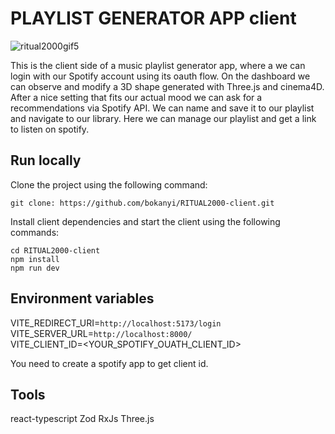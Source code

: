 # PLAYLIST GENERATOR APP client

![ritual2000gif5](https://github.com/bokanyi/RITUAL2000-client/assets/98050006/f90cc87f-9fd7-4942-90e9-b4faef47f325)


This is the client side of a music playlist generator app, where a we can login with our Spotify account using its oauth flow. On the dashboard we can observe and modify a 3D shape generated with Three.js and cinema4D. After a nice setting that fits our actual mood we can ask for a recommendations via Spotify API. We can name and save it to our playlist and navigate to our library. Here we can manage our playlist and get a link to listen on spotify. 

## Run locally

Clone the project using the following command:
```
git clone: https://github.com/bokanyi/RITUAL2000-client.git
```
Install client dependencies and start the client using the following commands:
```
cd RITUAL2000-client
npm install
npm run dev
```
## Environment variables

VITE_REDIRECT_URI=`http://localhost:5173/login`\
VITE_SERVER_URL=`http://localhost:8000/`\
VITE_CLIENT_ID=<YOUR_SPOTIFY_OUATH_CLIENT_ID>

You need to create a spotify app to get client id.

## Tools

react-typescript
Zod
RxJs
Three.js


